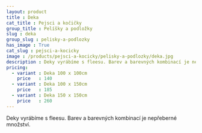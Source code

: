 ```yaml
---
layout: product
title : Deka
cat_title : Pejsci a kočičky
group_title : Pelíšky a podložky
slug : deka
group_slug : pelisky-a-podlozky
has_image : True
cat_slug : pejsci-a-kocicky
image : /products/pejsci-a-kocicky/pelisky-a-podlozky/deka.jpg
description : Deky vyrábíme s fleesu. Barev a barevných kombinací je nepřeberné množství.
pricing:
  - variant : Deka 100 x 100cm
    price   : 140
  - variant : Deka 100 x 150cm
    price   : 185
  - variant : Deka 150 x 150cm
    price   : 260
---
```


Deky vyrábíme s fleesu. Barev a barevných kombinací je nepřeberné množství.

